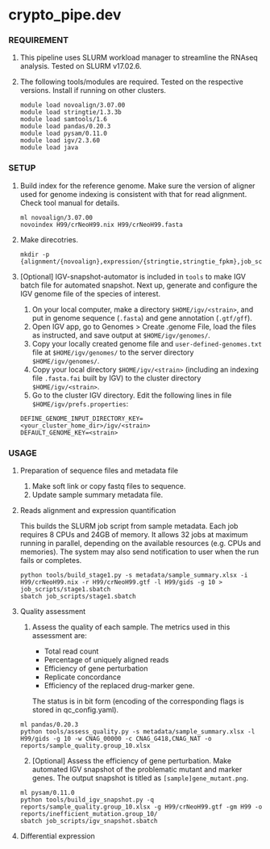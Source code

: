 # crypto_pipe.dev

### REQUIREMENT
1. This pipeline uses SLURM workload manager to streamline the RNAseq analysis. Tested on SLURM v17.02.6.

2. The following tools/modules are required. Tested on the respective versions. Install if running on other clusters. 

	```
	module load novoalign/3.07.00
	module load stringtie/1.3.3b  
	module load samtools/1.6
	module load pandas/0.20.3
	module load pysam/0.11.0
	module load igv/2.3.60
	module load java
	```

### SETUP
	
1. Build index for the reference genome. Make sure the version of aligner used for genome indexing is consistent with that for read alignment. Check tool manual for details.
	
	```
	ml novoalign/3.07.00
	novoindex H99/crNeoH99.nix H99/crNeoH99.fasta 
	```

2. Make direcotries. 

	```
	mkdir -p {alignment/{novoalign},expression/{stringtie,stringtie_fpkm},job_scripts,log,reports,sequence}
	```

3. [Optional] IGV-snapshot-automator is included in `tools` to make IGV batch file for automated snapshot. Next up, generate and configure the IGV genome file of the species of interest. 

	1. On your local computer, make a directory `$HOME/igv/<strain>`, and put in genome sequence (`.fasta`) and gene annotation (`.gtf/gff`).
	2. Open IGV app, go to Genomes > Create .genome File, load the files as instructed, and save output at `$HOME/igv/genomes/`.
	3. Copy your locally created genome file and `user-defined-genomes.txt` file at `$HOME/igv/genomes/` to the server directory `$HOME/igv/genomes/`. 
	4. Copy your local directory `$HOME/igv/<strain>` (including an indexing file `.fasta.fai` built by IGV) to the cluster directory `$HOME/igv/<strain>`.
	5. Go to the cluster IGV directory. Edit the following lines in file `$HOME/igv/prefs.properties`:

	```
	DEFINE_GENOME_INPUT_DIRECTORY_KEY=<your_cluster_home_dir>/igv/<strain>
	DEFAULT_GENOME_KEY=<strain>
	```


### USAGE

1. Preparation of sequence files and metadata file 
	
	1. Make soft link or copy fastq files to sequence.
	2. Update sample summary metadata file.

2. Reads alignment and expression quantification
	
	This builds the SLURM job script from sample metadata. Each job requires 8 CPUs and 24GB of memory. It allows 32 jobs at maximum running in parallel, depending on the available resources (e.g. CPUs and memories). The system may also send notification to user when the run fails or completes.
	
	```
	python tools/build_stage1.py -s metadata/sample_summary.xlsx -i H99/crNeoH99.nix -r H99/crNeoH99.gtf -l H99/gids -g 10 > job_scripts/stage1.sbatch
	sbatch job_scripts/stage1.sbatch
	```

3. Quality assessment

	1. Assess the quality of each sample. The metrics used in this assessment are:
		* Total read count
		* Percentage of uniquely aligned reads
		* Efficiency of gene perturbation
		* Replicate concordance
		* Efficiency of the replaced drug-marker gene. 

		The status is in bit form (encoding of the corresponding flags is stored in qc_config.yaml).
	
	```
	ml pandas/0.20.3
	python tools/assess_quality.py -s metadata/sample_summary.xlsx -l H99/gids -g 10 -w CNAG_00000 -c CNAG_G418,CNAG_NAT -o reports/sample_quality.group_10.xlsx
	```

	2. [Optional] Assess the efficiency of gene perturbation. Make automated IGV snapshot of the problematic mutant and marker genes. The output snapshot is titled as `[sample]gene_mutant.png`.

	```
	ml pysam/0.11.0
	python tools/build_igv_snapshot.py -q reports/sample_quality.group_10.xlsx -g H99/crNeoH99.gtf -gm H99 -o reports/inefficient_mutation.group_10/
	sbatch job_scripts/igv_snapshot.sbatch
	```

4. Differential expression  

